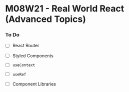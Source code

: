 # M08W21 - Real World React (Advanced Topics)

### To Do
- [ ] React Router
- [ ] Styled Components
- [ ] `useContext`
- [ ] `useRef`
- [ ] Component Libraries





































